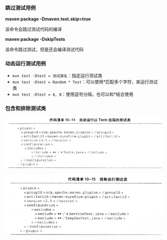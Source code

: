 ### 跳过测试用例

**maven package -Dmaven.test.skip=true**

该命令会跳过测试代码的编译

**maven package -DskipTests**

该命令跳过测试，但是还会编译测试代码

### 动态运行测试用例

- `mvn test -Dtest = 测试类名`：指定运行测试类
- `mvn test -Dtest = Random * Test`：可以使用*匹配多个字符，来运行测试类
- `mvn test -Dtest = A, B`：使用逗号分隔，也可以和*结合使用

### 包含和排除测试类

![image-20220119144416327](https://raw.githubusercontent.com/Floweryu/typora-img/main/img/202201191444120.png)

![image-20220119144425472](https://raw.githubusercontent.com/Floweryu/typora-img/main/img/202201191444566.png)

